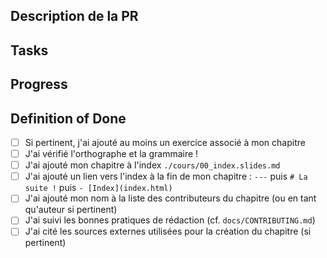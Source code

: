 ## Description de la PR

<!-- 
Décrivez ici les modifications apportées par votre PR 
Si votre PR est encore en cours, pensez à la marquer comme "Draft"
-->

## Tasks

<!-- Si pertinent, précisez ici la référence de l'issue associée à votre PR -->
<!-- Exemple : #1 -->

## Progress

<!-- Sous forme de checklist, précisez ici les tâches réalisées ou en cours de réalisation -->

## Definition of Done

<!-- Votre PR est-elle prête à être mergée ? -->

- [ ] Si pertinent, j'ai ajouté au moins un exercice associé à mon chapitre
- [ ] J'ai vérifié l'orthographe et la grammaire !
- [ ] J'ai ajouté mon chapitre à l'index `./cours/00_index.slides.md`
- [ ] J'ai ajouté un lien vers l'index à la fin de mon chapitre : `---` puis `# La suite !` puis `- [Index](index.html)`
- [ ] J'ai ajouté mon nom à la liste des contributeurs du chapitre (ou en tant qu'auteur si pertinent)
- [ ] J'ai suivi les bonnes pratiques de rédaction (cf. `docs/CONTRIBUTING.md`)
- [ ] J'ai cité les sources externes utilisées pour la création du chapitre (si pertinent)